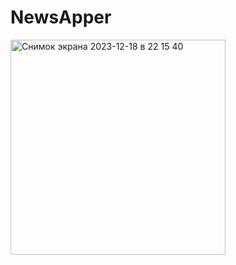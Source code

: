 # NewsApper

<img width="344" alt="Снимок экрана 2023-12-18 в 22 15 40" src="https://github.com/ikurlovich/NewsApper/assets/126816902/a5b408e4-c39e-4d0a-bae5-c4b7162b5b42">
